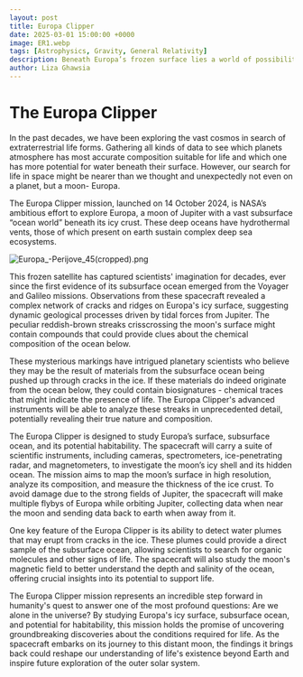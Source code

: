 ```yaml
---
layout: post
title: Europa Clipper
date: 2025-03-01 15:00:00 +0000
image: ER1.webp
tags: [Astrophysics, Gravity, General Relativity]
description: Beneath Europa’s frozen surface lies a world of possibilities. Could this icy moon of Jupiter harbor life? Dive into NASA’s Europa Clipper mission to find out!
author: Liza Ghawsia
---
```




# The Europa Clipper

In the past decades, we have been exploring the vast cosmos in search of extraterrestrial life forms. Gathering all kinds of data to see which planets atmosphere has most accurate composition suitable for life and which one has more potential for water beneath their surface. However, our search for life in space might be nearer than we thought and unexpectedly not even on a planet, but a moon- Europa.

The Europa Clipper mission, launched on 14 October 2024, is NASA’s ambitious effort to explore Europa, a moon of Jupiter with a vast subsurface “ocean world” beneath its icy crust.  These deep oceans have hydrothermal vents, those of which present on earth sustain complex deep sea ecosystems. 

![Europa_-_Perijove_45_(cropped).png](Europa_-_Perijove_45_(cropped).png)

This frozen satellite has captured scientists' imagination for decades, ever since the first evidence of its subsurface ocean emerged from the Voyager and Galileo missions. Observations from these spacecraft revealed a complex network of cracks and ridges on Europa's icy surface, suggesting dynamic geological processes driven by tidal forces from Jupiter. The peculiar reddish-brown streaks crisscrossing the moon's surface might contain compounds that could provide clues about the chemical composition of the ocean below. 

These mysterious markings have intrigued planetary scientists who believe they may be the result of materials from the subsurface ocean being pushed up through cracks in the ice. If these materials do indeed originate from the ocean below, they could contain biosignatures - chemical traces that might indicate the presence of life. The Europa Clipper's advanced instruments will be able to analyze these streaks in unprecedented detail, potentially revealing their true nature and composition.

The Europa Clipper is designed to study Europa’s surface, subsurface ocean, and its potential habitability. The spacecraft will carry a suite of scientific instruments, including cameras, spectrometers, ice-penetrating radar, and magnetometers, to investigate the moon’s icy shell and its hidden ocean. The mission aims to map the moon’s surface in high resolution, analyze its composition, and measure the thickness of the ice crust. To avoid damage due to the strong fields of Jupiter, the spacecraft will make multiple flybys of Europa while orbiting Jupiter, collecting data when near the moon and sending data back to earth when away from it.

One key feature of the Europa Clipper is its ability to detect water plumes that may erupt from cracks in the ice. These plumes could provide a direct sample of the subsurface ocean, allowing scientists to search for organic molecules and other signs of life. The spacecraft will also study the moon's magnetic field to better understand the depth and salinity of the ocean, offering crucial insights into its potential to support life.

The Europa Clipper mission represents an incredible step forward in humanity's quest to answer one of the most profound questions: Are we alone in the universe? By studying Europa's icy surface, subsurface ocean, and potential for habitability, this mission holds the promise of uncovering groundbreaking discoveries about the conditions required for life. As the spacecraft embarks on its journey to this distant moon, the findings it brings back could reshape our understanding of life's existence beyond Earth and inspire future exploration of the outer solar system.

